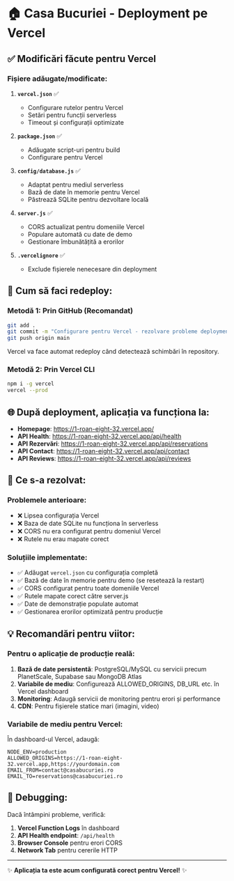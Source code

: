 # 🏠 Casa Bucuriei - Deployment pe Vercel

## ✅ Modificări făcute pentru Vercel

### Fișiere adăugate/modificate:

1. **`vercel.json`** ✅
   - Configurare rutelor pentru Vercel
   - Setări pentru funcții serverless
   - Timeout și configurații optimizate

2. **`package.json`** ✅ 
   - Adăugate script-uri pentru build
   - Configurare pentru Vercel

3. **`config/database.js`** ✅
   - Adaptat pentru mediul serverless
   - Bază de date în memorie pentru Vercel
   - Păstrează SQLite pentru dezvoltare locală

4. **`server.js`** ✅
   - CORS actualizat pentru domeniile Vercel
   - Populare automată cu date de demo
   - Gestionare îmbunătățită a erorilor

5. **`.vercelignore`** ✅
   - Exclude fișierele nenecesare din deployment

## 🚀 Cum să faci redeploy:

### Metodă 1: Prin GitHub (Recomandat)
```bash
git add .
git commit -m "Configurare pentru Vercel - rezolvare probleme deployment"
git push origin main
```
Vercel va face automat redeploy când detectează schimbări în repository.

### Metodă 2: Prin Vercel CLI
```bash
npm i -g vercel
vercel --prod
```

## 🌐 După deployment, aplicația va funcționa la:

- **Homepage**: https://1-roan-eight-32.vercel.app/
- **API Health**: https://1-roan-eight-32.vercel.app/api/health  
- **API Rezervări**: https://1-roan-eight-32.vercel.app/api/reservations
- **API Contact**: https://1-roan-eight-32.vercel.app/api/contact
- **API Reviews**: https://1-roan-eight-32.vercel.app/api/reviews

## 🔧 Ce s-a rezolvat:

### Problemele anterioare:
- ❌ Lipsea configurația Vercel
- ❌ Baza de date SQLite nu funcționa în serverless
- ❌ CORS nu era configurat pentru domeniul Vercel
- ❌ Rutele nu erau mapate corect

### Soluțiile implementate:
- ✅ Adăugat `vercel.json` cu configurația completă
- ✅ Bază de date în memorie pentru demo (se resetează la restart)
- ✅ CORS configurat pentru toate domeniile Vercel
- ✅ Rutele mapate corect către server.js
- ✅ Date de demonstrație populate automat
- ✅ Gestionarea erorilor optimizată pentru producție

## 💡 Recomandări pentru viitor:

### Pentru o aplicație de producție reală:
1. **Bază de date persistentă**: PostgreSQL/MySQL cu servicii precum PlanetScale, Supabase sau MongoDB Atlas
2. **Variabile de mediu**: Configurează ALLOWED_ORIGINS, DB_URL etc. în Vercel dashboard
3. **Monitoring**: Adaugă servicii de monitoring pentru erori și performance
4. **CDN**: Pentru fișierele statice mari (imagini, video)

### Variabile de mediu pentru Vercel:
În dashboard-ul Vercel, adaugă:
```
NODE_ENV=production
ALLOWED_ORIGINS=https://1-roan-eight-32.vercel.app,https://yourdomain.com
EMAIL_FROM=contact@casabucuriei.ro
EMAIL_TO=reservations@casabucuriei.ro
```

## 🐛 Debugging:

Dacă întâmpini probleme, verifică:
1. **Vercel Function Logs** în dashboard
2. **API Health endpoint**: `/api/health`
3. **Browser Console** pentru erori CORS
4. **Network Tab** pentru cererile HTTP

---

✨ **Aplicația ta este acum configurată corect pentru Vercel!** ✨